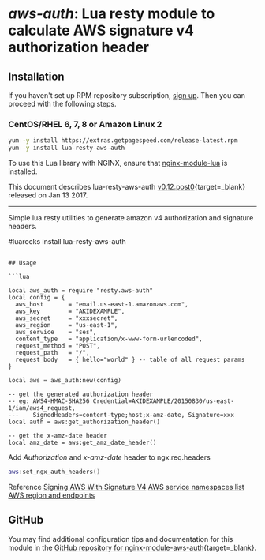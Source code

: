 # *aws-auth*: Lua resty module to calculate AWS signature v4 authorization header


## Installation

If you haven't set up RPM repository subscription, [sign up](https://www.getpagespeed.com/repo-subscribe). Then you can proceed with the following steps.

### CentOS/RHEL 6, 7, 8 or Amazon Linux 2

```bash
yum -y install https://extras.getpagespeed.com/release-latest.rpm
yum -y install lua-resty-aws-auth
```


To use this Lua library with NGINX, ensure that [nginx-module-lua](../modules/lua.md) is installed.

This document describes lua-resty-aws-auth [v0.12.post0](https://github.com/paragasu/lua-resty-aws-auth/releases/tag/v0.12-0){target=_blank} 
released on Jan 13 2017.
    
<hr />
Simple lua resty utilities to generate amazon v4 authorization and signature headers.

#luarocks install lua-resty-aws-auth
```

## Usage

```lua

local aws_auth = require "resty.aws-auth"
local config = {
  aws_host       = "email.us-east-1.amazonaws.com",
  aws_key        = "AKIDEXAMPLE",
  aws_secret     = "xxxsecret",
  aws_region     = "us-east-1",
  aws_service    = "ses",
  content_type   = "application/x-www-form-urlencoded",
  request_method = "POST",
  request_path   = "/",
  request_body   = { hello="world" } -- table of all request params
}

local aws = aws_auth:new(config)

-- get the generated authorization header
-- eg: AWS4-HMAC-SHA256 Credential=AKIDEXAMPLE/20150830/us-east-1/iam/aws4_request,
---    SignedHeaders=content-type;host;x-amz-date, Signature=xxx
local auth = aws:get_authorization_header()

-- get the x-amz-date header
local amz_date = aws:get_amz_date_header()

```

Add _Authorization_ and _x-amz-date_ header to ngx.req.headers

```lua
aws:set_ngx_auth_headers()

```



Reference
[Signing AWS With Signature V4](https://docs.aws.amazon.com/general/latest/gr/sigv4_signing.html)
[AWS service namespaces list](http://docs.aws.amazon.com/general/latest/gr/aws-arns-and-namespaces.html)
[AWS region and endpoints](http://docs.aws.amazon.com/general/latest/gr/rande.html)

## GitHub

You may find additional configuration tips and documentation for this module in the [GitHub repository for 
nginx-module-aws-auth](https://github.com/paragasu/lua-resty-aws-auth){target=_blank}.